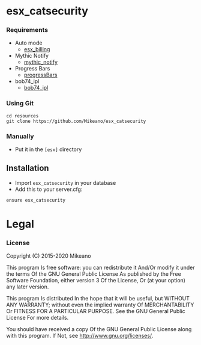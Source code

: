 # esx_catsecurity

### Requirements
* Auto mode
  * [esx_billing](https://github.com/ESX-Org/esx_billing)
* Mythic Notify
  * [mythic_notify](https://github.com/FlawwsX/mythic_notify)
* Progress Bars
  * [progressBars](https://github.com/EthanPeacock/progressBars)
* bob74_ipl
  * [bob74_ipl](https://github.com/Bob74/bob74_ipl)
  
### Using Git
```
cd resources
git clone https://github.com/Mikeano/esx_catsecurity
```

### Manually
- Put it in the `[esx]` directory

## Installation
- Import `esx_catsecurity` in your database
- Add this to your server.cfg:

```
ensure esx_catsecurity

```

# Legal
### License

Copyright (C) 2015-2020 Mikeano

This program Is free software: you can redistribute it And/Or modify it under the terms Of the GNU General Public License As published by the Free Software Foundation, either version 3 Of the License, Or (at your option) any later version.

This program Is distributed In the hope that it will be useful, but WITHOUT ANY WARRANTY; without even the implied warranty Of MERCHANTABILITY Or FITNESS FOR A PARTICULAR PURPOSE. See the GNU General Public License For more details.

You should have received a copy Of the GNU General Public License along with this program. If Not, see http://www.gnu.org/licenses/.
